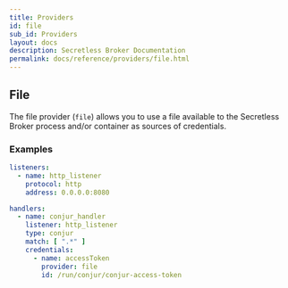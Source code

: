 ```yaml
---
title: Providers
id: file
sub_id: Providers
layout: docs
description: Secretless Broker Documentation
permalink: docs/reference/providers/file.html
---
```


## File
The file provider (`file`) allows you to use a file available to the Secretless Broker
process and/or container as sources of credentials.

### Examples
``` yaml
listeners:
  - name: http_listener
    protocol: http
    address: 0.0.0.0:8080

handlers:
  - name: conjur_handler
    listener: http_listener
    type: conjur
    match: [ ".*" ]
    credentials:
      - name: accessToken
        provider: file
        id: /run/conjur/conjur-access-token
```
